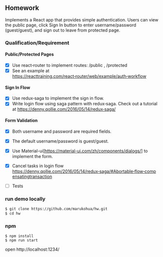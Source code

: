 ## Homework

Implements a React app that provides simple authentication. Users can view the public page, click Sign In button to enter username/password (guest/guest), and sign out to leave from protected page.

### Qualification/Requirement

#### Public/Protected Pages

- [x] Use react‑router to implement routes: /public , /protected
- [x] See an example at https://reacttraining.com/react‑router/web/example/auth‑workflow

#### Sign In Flow

- [x] Use redux‑saga to implement the sign in flow.
- [x] Write login flow using saga pattern with redux‑saga. Check out a tutorial at
      https://denny.qollie.com/2016/05/14/redux‑saga/

#### Form Validation

- [x] Both username and password are required fields.
- [x] The default username/password is guest/guest.
- [x] Use Material-ui[https://material-ui.com/zh/components/dialogs/] to implement the form.

- [x] Cancel tasks in login flow https://denny.qollie.com/2016/05/14/redux‑saga/#Abortable‑flow‑compensatingtransaction

- [ ] Tests

### run demo locally

```sh
$ git clone https://github.com/marukohua/hw.git
$ cd hw
```

### npm

```
$ npm install
$ npm run start
```

open http://localhost:1234/
